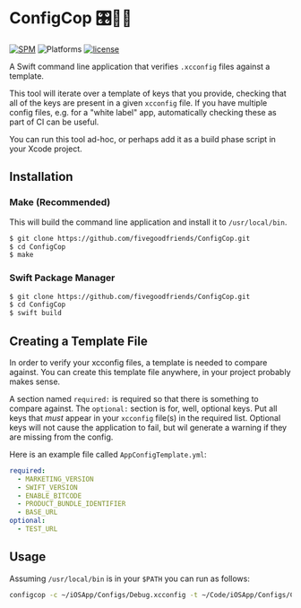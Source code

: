 # ConfigCop 🎛👮‍♀️

[![SPM](https://img.shields.io/badge/spm-compatible-brightgreen.svg?style=for-the-badge)](https://swift.org/package-manager)
![Platforms](https://img.shields.io/badge/Platforms-macOS-blue.svg?style=for-the-badge)
[![license](https://img.shields.io/github/license/fivegoodfriends/ConfigCop.svg?style=for-the-badge)](https://github.com/fivegoodfriends/ConfigCop/blob/master/LICENSE)

A Swift command line application that verifies `.xcconfig` files against a template.

This tool will iterate over a template of keys that you provide, checking that all of the keys are present in a given `xcconfig` file. If you have multiple config files, e.g. for a "white label" app, automatically checking these as part of CI can be useful.

You can run this tool ad-hoc, or perhaps add it as a build phase script in your Xcode project.

## Installation

### Make (Recommended)

This will build the command line application and install it to `/usr/local/bin`.

```bash
$ git clone https://github.com/fivegoodfriends/ConfigCop.git
$ cd ConfigCop
$ make
```

### Swift Package Manager

```bash
$ git clone https://github.com/fivegoodfriends/ConfigCop.git
$ cd ConfigCop
$ swift build
```

## Creating a Template File

In order to verify your xcconfig files, a template is needed to compare against. You can create this template file anywhere, in your project probably makes sense.

A section named `required:` is required so that there is something to compare against. The `optional:` section is for, well, optional keys.
Put all keys that *must* appear in your `xcconfig` file(s) in the required list. Optional keys will not cause the application to fail, but wil generate a warning if they are missing from the config.

Here is an example file called `AppConfigTemplate.yml`:

```yml
required:
  - MARKETING_VERSION
  - SWIFT_VERSION
  - ENABLE_BITCODE
  - PRODUCT_BUNDLE_IDENTIFIER
  - BASE_URL
optional:
  - TEST_URL
```

## Usage

Assuming `/usr/local/bin` is in your `$PATH` you can run as follows:

```bash
configcop -c ~/iOSApp/Configs/Debug.xcconfig -t ~/Code/iOSApp/Configs/ConfigTemplate.yml
```
